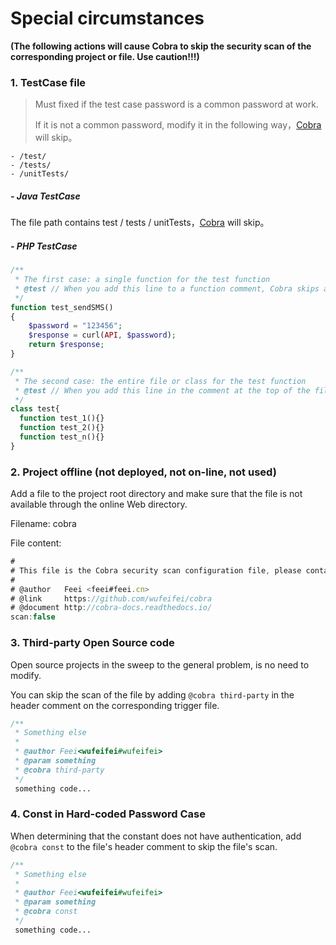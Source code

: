# Special circumstances

__(The following actions will cause Cobra to skip the security scan of the corresponding project or file. Use caution!!!)__

### 1. TestCase file

> Must fixed if the test case password is a common password at work.
>
> If it is not a common password, modify it in the following way，[Cobra](https://github.com/wufeifei/cobra) will skip。

```
- /test/
- /tests/
- /unitTests/
```

##### - Java TestCase

The file path contains test / tests / unitTests，[Cobra](https://github.com/wufeifei/cobra) will skip。



##### - PHP TestCase

```php
/**
 * The first case: a single function for the test function
 * @test // When you add this line to a function comment, Cobra skips all the security checks for that function.
 */
function test_sendSMS()
{
	$password = "123456";
  	$response = curl(API, $password);
  	return $response;
}
```

```php
/**
 * The second case: the entire file or class for the test function
 * @test // When you add this line in the comment at the top of the file, Cobra skips all the security checks for that file.
 */
class test{
  function test_1(){}
  function test_2(){}
  function test_n(){}
}
```

### 2. Project offline (not deployed, not on-line, not used)

Add a file to the project root directory and make sure that the file is not available through the online Web directory.

Filename: cobra

File content:

```javascript
#
# This file is the Cobra security scan configuration file, please contact @Security before making changes!
#
# @author   Feei <feei#feei.cn>
# @link     https://github.com/wufeifei/cobra
# @document http://cobra-docs.readthedocs.io/
scan:false
```

### 3. Third-party Open Source code

Open source projects in the sweep to the general problem, is no need to modify.

You can skip the scan of the file by adding `@cobra third-party` in the header comment on the corresponding trigger file.

```php
/**
 * Something else
 *
 * @author Feei<wufeifei#wufeifei>
 * @param something
 * @cobra third-party
 */
 something code...
```

### 4. Const in Hard-coded Password Case

When determining that the constant does not have authentication, add `@cobra const` to the file's header comment to skip the file's scan.

```php
/**
 * Something else
 *
 * @author Feei<wufeifei#wufeifei>
 * @param something
 * @cobra const
 */
 something code...
```